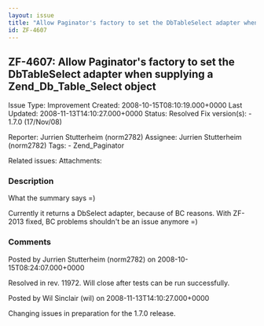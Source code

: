 ```yaml
---
layout: issue
title: "Allow Paginator's factory to set the DbTableSelect adapter when supplying a Zend_Db_Table_Select object"
id: ZF-4607
---
```


ZF-4607: Allow Paginator's factory to set the DbTableSelect adapter when supplying a Zend\_Db\_Table\_Select object
-------------------------------------------------------------------------------------------------------------------

 Issue Type: Improvement Created: 2008-10-15T08:10:19.000+0000 Last Updated: 2008-11-13T14:10:27.000+0000 Status: Resolved Fix version(s): - 1.7.0 (17/Nov/08)
 
 Reporter:  Jurrien Stutterheim (norm2782)  Assignee:  Jurrien Stutterheim (norm2782)  Tags: - Zend\_Paginator
 
 Related issues: 
 Attachments: 
### Description

What the summary says =)

Currently it returns a DbSelect adapter, because of BC reasons. With ZF-2013 fixed, BC problems shouldn't be an issue anymore =)

 

 

### Comments

Posted by Jurrien Stutterheim (norm2782) on 2008-10-15T08:24:07.000+0000

Resolved in rev. 11972. Will close after tests can be run successfully.

 

 

Posted by Wil Sinclair (wil) on 2008-11-13T14:10:27.000+0000

Changing issues in preparation for the 1.7.0 release.

 

 